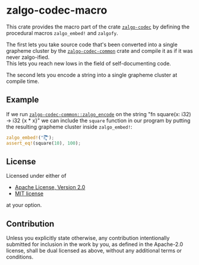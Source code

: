 # zalgo-codec-macro

This crate provides the macro part of the crate [`zalgo-codec`](https://crates.io/crates/zalgo-codec) by defining the procedural macros `zalgo_embed!` and `zalgofy`.

The first lets you take source code that's been converted into a single grapheme cluster by the
[`zalgo-codec-common`](https://crates.io/crates/zalgo-codec-common) crate and compile it as if it was never zalgo-ified.  
This lets you reach new lows in the field of self-documenting code.

The second lets you encode a string into a single grapheme cluster at compile time.

## Example

If we run [`zalgo-codec-common::zalgo_encode`](https://docs.rs/zalgo-codec-common/latest/zalgo_codec_common/fn.zalgo_encode.html) on the string "fn square(x: i32) -> i32 {x * x}" we can include the `square` function in our program
by putting the resulting grapheme cluster inside `zalgo_embed!`:
```rust
zalgo_embed!("E͎͓͕͉̞͉͆̀͑́͒̈̀̓̒̉̀̍̀̓̒̀͛̀̊̀͘̚͘͘͝ͅ");
assert_eq!(square(10), 100);
```

## License

Licensed under either of

 * [Apache License, Version 2.0](http://www.apache.org/licenses/LICENSE-2.0)
 * [MIT license](http://opensource.org/licenses/MIT)

at your option.

## Contribution

Unless you explicitly state otherwise, any contribution intentionally submitted
for inclusion in the work by you, as defined in the Apache-2.0 license, shall be
dual licensed as above, without any additional terms or conditions.
